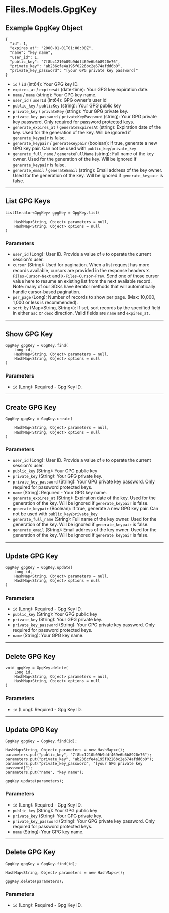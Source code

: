# Files.Models.GpgKey

## Example GpgKey Object

```
{
  "id": 1,
  "expires_at": "2000-01-01T01:00:00Z",
  "name": "key name",
  "user_id": 1,
  "public_key": "7f8bc1210b09b9ddf469e6b6b8920e76",
  "private_key": "ab236cfe4a195f0226bc2e674afdd6b0",
  "private_key_password": "[your GPG private key password]"
}
```

* `id` / `id`  (int64): Your GPG key ID.
* `expires_at` / `expiresAt`  (date-time): Your GPG key expiration date.
* `name` / `name`  (string): Your GPG key name.
* `user_id` / `userId`  (int64): GPG owner's user id
* `public_key` / `publicKey`  (string): Your GPG public key
* `private_key` / `privateKey`  (string): Your GPG private key.
* `private_key_password` / `privateKeyPassword`  (string): Your GPG private key password. Only required for password protected keys.
* `generate_expires_at` / `generateExpiresAt`  (string): Expiration date of the key. Used for the generation of the key. Will be ignored if `generate_keypair` is false.
* `generate_keypair` / `generateKeypair`  (boolean): If true, generate a new GPG key pair. Can not be used with `public_key`/`private_key`
* `generate_full_name` / `generateFullName`  (string): Full name of the key owner. Used for the generation of the key. Will be ignored if `generate_keypair` is false.
* `generate_email` / `generateEmail`  (string): Email address of the key owner. Used for the generation of the key. Will be ignored if `generate_keypair` is false.


---

## List GPG Keys

```
ListIterator<GpgKey> gpgKey = GpgKey.list(
    
    HashMap<String, Object> parameters = null,
    HashMap<String, Object> options = null
)
```

### Parameters

* `user_id` (Long): User ID.  Provide a value of `0` to operate the current session's user.
* `cursor` (String): Used for pagination.  When a list request has more records available, cursors are provided in the response headers `X-Files-Cursor-Next` and `X-Files-Cursor-Prev`.  Send one of those cursor value here to resume an existing list from the next available record.  Note: many of our SDKs have iterator methods that will automatically handle cursor-based pagination.
* `per_page` (Long): Number of records to show per page.  (Max: 10,000, 1,000 or less is recommended).
* `sort_by` (Map<String, String>): If set, sort records by the specified field in either `asc` or `desc` direction. Valid fields are `name` and `expires_at`.


---

## Show GPG Key

```
GpgKey gpgKey = GpgKey.find(
    Long id, 
    HashMap<String, Object> parameters = null,
    HashMap<String, Object> options = null
)
```

### Parameters

* `id` (Long): Required - Gpg Key ID.


---

## Create GPG Key

```
GpgKey gpgKey = GpgKey.create(
    
    HashMap<String, Object> parameters = null,
    HashMap<String, Object> options = null
)
```

### Parameters

* `user_id` (Long): User ID.  Provide a value of `0` to operate the current session's user.
* `public_key` (String): Your GPG public key
* `private_key` (String): Your GPG private key.
* `private_key_password` (String): Your GPG private key password. Only required for password protected keys.
* `name` (String): Required - Your GPG key name.
* `generate_expires_at` (String): Expiration date of the key. Used for the generation of the key. Will be ignored if `generate_keypair` is false.
* `generate_keypair` (Boolean): If true, generate a new GPG key pair. Can not be used with `public_key`/`private_key`
* `generate_full_name` (String): Full name of the key owner. Used for the generation of the key. Will be ignored if `generate_keypair` is false.
* `generate_email` (String): Email address of the key owner. Used for the generation of the key. Will be ignored if `generate_keypair` is false.


---

## Update GPG Key

```
GpgKey gpgKey = GpgKey.update(
    Long id, 
    HashMap<String, Object> parameters = null,
    HashMap<String, Object> options = null
)
```

### Parameters

* `id` (Long): Required - Gpg Key ID.
* `public_key` (String): Your GPG public key
* `private_key` (String): Your GPG private key.
* `private_key_password` (String): Your GPG private key password. Only required for password protected keys.
* `name` (String): Your GPG key name.


---

## Delete GPG Key

```
void gpgKey = GpgKey.delete(
    Long id, 
    HashMap<String, Object> parameters = null,
    HashMap<String, Object> options = null
)
```

### Parameters

* `id` (Long): Required - Gpg Key ID.


---

## Update GPG Key

```
GpgKey gpgKey = GpgKey.find(id);

HashMap<String, Object> parameters = new HashMap<>();
parameters.put("public_key", "7f8bc1210b09b9ddf469e6b6b8920e76");
parameters.put("private_key", "ab236cfe4a195f0226bc2e674afdd6b0");
parameters.put("private_key_password", "[your GPG private key password]");
parameters.put("name", "key name");

gpgKey.update(parameters);
```

### Parameters

* `id` (Long): Required - Gpg Key ID.
* `public_key` (String): Your GPG public key
* `private_key` (String): Your GPG private key.
* `private_key_password` (String): Your GPG private key password. Only required for password protected keys.
* `name` (String): Your GPG key name.


---

## Delete GPG Key

```
GpgKey gpgKey = GpgKey.find(id);

HashMap<String, Object> parameters = new HashMap<>();

gpgKey.delete(parameters);
```

### Parameters

* `id` (Long): Required - Gpg Key ID.
